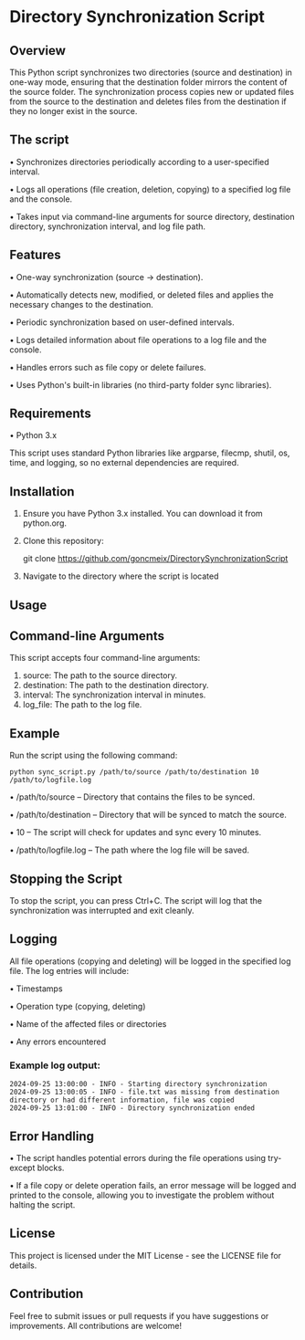 # Directory Synchronization Script

## Overview

This Python script synchronizes two directories (source and destination) in one-way mode, ensuring that the destination folder mirrors the content of the source folder. The synchronization process copies new or updated files from the source to the destination and deletes files from the destination if they no longer exist in the source.

## The script

•	Synchronizes directories periodically according to a user-specified interval.

•	Logs all operations (file creation, deletion, copying) to a specified log file and the console. 

•	Takes input via command-line arguments for source directory, destination directory, synchronization interval, and log file path.

## Features

•	One-way synchronization (source → destination).

•	Automatically detects new, modified, or deleted files and applies the necessary changes to the destination.

•	Periodic synchronization based on user-defined intervals.

•	Logs detailed information about file operations to a log file and the console.

•	Handles errors such as file copy or delete failures.

•	Uses Python's built-in libraries (no third-party folder sync libraries).

## Requirements

•	Python 3.x

This script uses standard Python libraries like argparse, filecmp, shutil, os, time, and logging, so no external dependencies are required.

## Installation
1.	Ensure you have Python 3.x installed. You can download it from python.org.
2.	Clone this repository:

    git clone https://github.com/goncmeix/DirectorySynchronizationScript

3.	Navigate to the directory where the script is located

## Usage

## Command-line Arguments

This script accepts four command-line arguments:
1.	source: The path to the source directory.
2.	destination: The path to the destination directory.
3.	interval: The synchronization interval in minutes.
4.	log_file: The path to the log file.

## Example

Run the script using the following command:

    python sync_script.py /path/to/source /path/to/destination 10 /path/to/logfile.log
•	/path/to/source – Directory that contains the files to be synced.

•	/path/to/destination – Directory that will be synced to match the source.

•	10 – The script will check for updates and sync every 10 minutes.

•	/path/to/logfile.log – The path where the log file will be saved.

## Stopping the Script

To stop the script, you can press Ctrl+C. The script will log that the synchronization was interrupted and exit cleanly.

## Logging

All file operations (copying and deleting) will be logged in the specified log file. The log entries will include:

•	Timestamps

•	Operation type (copying, deleting)

•	Name of the affected files or directories

•	Any errors encountered

### Example log output:

    2024-09-25 13:00:00 - INFO - Starting directory synchronization
    2024-09-25 13:00:05 - INFO - file.txt was missing from destination directory or had different information, file was copied
    2024-09-25 13:01:00 - INFO - Directory synchronization ended

## Error Handling

•	The script handles potential errors during the file operations using try-except blocks. 

•	If a file copy or delete operation fails, an error message will be logged and printed to the console, allowing you to investigate the problem without halting the script.

## License

This project is licensed under the MIT License - see the LICENSE file for details.

## Contribution

Feel free to submit issues or pull requests if you have suggestions or improvements. All contributions are welcome!

